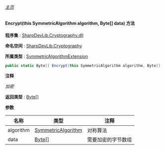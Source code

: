###### [主页](./Index.md "主页")

#### Encrypt(this SymmetricAlgorithm algorithm, Byte[] data) 方法

**程序集** : [SharpDevLib.Cryptography.dll](./SharpDevLib.Cryptography.assembly.md "SharpDevLib.Cryptography.dll")

**命名空间** : [SharpDevLib.Cryptography](./SharpDevLib.Cryptography.namespace.md "SharpDevLib.Cryptography")

**所属类型** : [SymmetricAlgorithmExtension](./SharpDevLib.Cryptography.SymmetricAlgorithmExtension.md "SymmetricAlgorithmExtension")

``` csharp
public static Byte[] Encrypt(this SymmetricAlgorithm algorithm, Byte[] data)
```

**注释**

*加密*



**返回类型** : [Byte\[\]](https://learn.microsoft.com/en-us/dotnet/api/system.byte[] "Byte\[\]")


**参数**

|名称|类型|注释|
|---|---|---|
|algorithm|[SymmetricAlgorithm](https://learn.microsoft.com/en-us/dotnet/api/system.security.cryptography.symmetricalgorithm "SymmetricAlgorithm")|对称算法|
|data|[Byte\[\]](https://learn.microsoft.com/en-us/dotnet/api/system.byte[] "Byte\[\]")|需要加密的字节数组|


